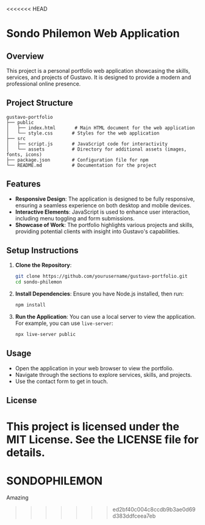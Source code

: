 <<<<<<< HEAD
# Sondo Philemon Web Application

## Overview
This project is a personal portfolio web application showcasing the skills, services, and projects of Gustavo. It is designed to provide a modern and professional online presence.

## Project Structure
```
gustavo-portfolio
├── public
│   ├── index.html       # Main HTML document for the web application
│   └── style.css       # Styles for the web application
├── src
│   ├── script.js       # JavaScript code for interactivity
│   └── assets          # Directory for additional assets (images, fonts, icons)
├── package.json        # Configuration file for npm
└── README.md           # Documentation for the project
```

## Features
- **Responsive Design**: The application is designed to be fully responsive, ensuring a seamless experience on both desktop and mobile devices.
- **Interactive Elements**: JavaScript is used to enhance user interaction, including menu toggling and form submissions.
- **Showcase of Work**: The portfolio highlights various projects and skills, providing potential clients with insight into Gustavo's capabilities.

## Setup Instructions
1. **Clone the Repository**:
   ```bash
   git clone https://github.com/yourusername/gustavo-portfolio.git
   cd sondo-philemon
   ```

2. **Install Dependencies**:
   Ensure you have Node.js installed, then run:
   ```bash
   npm install
   ```

3. **Run the Application**:
   You can use a local server to view the application. For example, you can use `live-server`:
   ```bash
   npx live-server public
   ```

## Usage
- Open the application in your web browser to view the portfolio.
- Navigate through the sections to explore services, skills, and projects.
- Use the contact form to get in touch.

## License
This project is licensed under the MIT License. See the LICENSE file for details.
=======
# SONDOPHILEMON
Amazing
>>>>>>> ed2bf40c004c8ccdb9b3ae0d69d383ddfceea7eb
